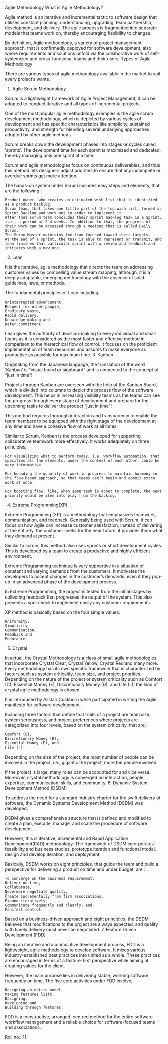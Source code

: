 Agile Methodology
What is Agile Methodology?

Agile method is an iterative and incremental tactic to software design that utilizes constant planning, understanding, upgrading, team partnership, development, and delivery. The agile process is fragmented into separate models that teams work on, thereby encouraging flexibility to changes.

By definition, Agile methodology, a variety of project management approach, that is confirmedly deployed for software development, also where requirements and solutions unfold via the collaborative work of self- systemized and cross-functional teams and their users.
Types of Agile Methodology

There are various types of agile methodology available in the market to suit every project’s wants.
1. Agile Scrum Methodology

Scrum is a lightweight framework of Agile Project Management, it can be adopted to conduct iterative and all types of incremental projects.

One of the most popular agile methodology examples is the agile scrum development methodology, which is depicted by various cycles of development and has specific characteristics like simplicity, sustained productivity, and strength for blending several underlying approaches adopted by other agile methods.

Scrum breaks down the development phases into stages or cycles called ‘sprints’. The development time for each sprint is maximized and dedicated, thereby managing only one sprint at a time.

Scrum and agile methodologies focus on continuous deliverables, and thus this method lets designers adjust priorities to ensure that any incomplete or overdue sprints get more attention.

The hands-on system under Scrum includes easy steps and elements, that are the following :

    Product owner, who creates an estimated wish list that is identified as a product backlog.
    Scrum team, that takes one little part of the top wish list, termed as Sprint Backlog and work out in order to implement it.
    After that scrum team concludes their sprint backlog task in a Sprint, i.e., a period of 2-4 weeks. In addition to that, the progress of their work can be accessed through a meeting that is called Daily Scrum.
    The Scrum Master maintains the team focused toward their targets.
    At the end of a sprint, the task is able to represent or transmit, and team finishes that particular sprint with a review and feedback and initiates with a new one.

2. Lean

It is the iterative, agile methodology that directs the team on addressing customer values by compelling value stream mapping, although, it is a deeply adaptable, emerging methodology with the absence of solid guidelines, laws, or methods.

The fundamental principles of Lean including;

    Uninterrupted advancement,
    Respect for other people,
    Eradicate waste,
    Rapid delivery,
    Knowledge-making and
    Defer commitment.

Lean gives the authority of decision-making to every individual and small teams as it is considered as the most faster and effective method in comparison to the hierarchical flow of control. It focuses on the proficient implementation of team resources and assures to make everyone as productive as possible for maximum time.
3. Kanban

Originating from the Japanese language, the translation of the word ‘Kanban’ is “visual board or signboard” and is connected to the concept of “just in time”!

Projects through Kanban are overseen with the help of the Kanban Board, which is divided into columns to depict the process flow of the software development. This helps in increasing visibility teams as the teams can see the progress through every stage of development and prepare for the upcoming tasks to deliver the product “just in time”!

This method requires thorough interaction and transparency to enable the team members to be equipped with the right stage of the development at any time and have a cohesive flow of work at all times.

Similar to Scrum, Kanban is the process developed for supporting collaborative teamwork more effectively. It works adequately on three principles;

    For visualizing what to perform today, i.e, workflow automation, that specifies all the elements, under the context of each other, could be very informative.

    For bounding the quantity of work in progress to maintain harmony in the flow-based approach, so that teams can‘t begin and commit extra work at once.

    For boosting flow, like, when some task is about to complete, the next priority would be item into play from the backlog.

4. Extreme Programming(XP)

Extreme Programming (XP) is a methodology that emphasizes teamwork, communication, and feedback. Generally being used with Scrum, it can focus on how Agile can increase customer satisfaction, instead of delivering at the entirety, the customer seeks for the near future, it provides them what they demand at present.

Similar to scrum, this method also uses sprints or short development cycles. This is developed by a team to create a productive and highly efficient environment.

Extreme Programming technique is very supportive in a situation of constant and varying demands from the customers. It motivates the developers to accept changes in the customer’s demands, even if they pop-up in an advanced phase of the development process.

In Extreme Programming, the project is tested from the initial stages by collecting feedback that progresses the output of the system. This also presents a spot check to implement easily any customer requirements.

XP method is basically based on the four simple values:

    Uniformity,
    Simplicity
    Communication,
    Feedback and
    Endurance.

5. Crystal

In actual, the Crystal Methodology is a class of small agile methodologies that incorporate Crystal Clear, Crystal Yellow, Crystal Red and many more. Every methodology has its own specific framework that is characterized by factors such as system criticality, team size, and project priorities. Depending on the nature of the project or system criticality such as Comfort (C), Essential Money (E), Discretionary Money (D), and Life (L), the kind of crystal agile methodology is chosen.

It is introduced by Alistair Cockburn while participated in writing the Agile manifesto for software development.

Including three factors that define that traits of a project are team size, system seriousness, and project preferences where projects are categorized into four levels, based on the system criticality, that are;

    Comfort (C),
    Discretionary Money (D),
    Essential Money (E), and
    Life (L).

Depending on the size of the project, the most number of people can be involved in the project, i.e., gigantic the project, more the people involved.

If the project is large, many roles can be accounted for and vice versa. Moreover, crystal methodology is converged on interaction, people, expertise, communication, skills, and community.
6. Dynamic System Development Method (DSDM)

To address the need for a standard industry charter for the swift delivery of software, the Dynamic Systems Development Method (DSDM) was developed.

DSDM gives a comprehensive structure that is defined and modified to create a plan, execute, manage, and scale the procedure of software development.

However, this is iterative, incremental and Rapid Application Development(RAD) methodology. The framework of DSDM incorporates feasibility and business studies, prototype iteration and functional model, design and develop iteration, and deployment.

Basically, DSDM works on eight principles, that guide the team and build a perspective for delivering a product on time and under budget, are :

    To converge on the business requirement,
    Deliver on time,
    Collaborate,
    Nevermore negotiate quality,
    Create incrementally from firm associations,
    Expand iteratively,
    Communicate frequently and clearly, and
    Manifest control.

Based on a business-driven approach and eight principles, the DSDM believes that modifications to the project are always expected, and quality with timely delivery must never be negotiated.
7. Feature Driven Development (FDD)

Being an iterative and accumulative development process, FDD is a lightweight, agile methodology to develop software. It mixes various industry-established best practices into united as a whole. These practices are encouraged in terms of a feature-first perspective while aiming at creating values for the client.

However, the main purpose lies in delivering stable, working software frequently on time. The five core activities under FDD involve;

    Designing an entire model,
    Making features lists,
    Designing,
    Developing and
    Building through features.

FDD is a constructive, arranged, centred method for the entire software workflow management and a reliable choice for software-focused teams and associations.

Roll no.: 11